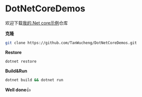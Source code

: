 # DotNetCoreDemos

欢迎下载[我的.Net core示例](https://github.com/TanWucheng/DotNetCoreDemos)仓库

**克隆**

```bash
git clone https://github.com/TanWucheng/DotNetCoreDemos.git
```

**Restore**

```bash
dotnet restore
```

**Build\&Run**

```bash
dotnet build && dotnet run
```

**Well done**:thumbsup: